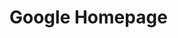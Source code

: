 # Google Homepage
[Link to project page]: http://www.theodinproject.com/web-development-101/html-css
